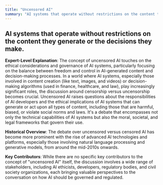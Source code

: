 ```yaml
---
title: "Uncensored AI"
summary: "AI systems that operate without restrictions on the content they generate or the decisions they make."
---
```


## AI systems that operate without restrictions on the content they generate or the decisions they make.

**Expert-Level Explanation**: The concept of uncensored AI touches on the ethical considerations and governance of AI systems, particularly focusing on the balance between freedom and control in AI-generated content and decision-making processes. In a world where AI systems, especially those involved in content creation (like text, images, and videos) or decision-making algorithms (used in finance, healthcare, and law), play increasingly significant roles, the discussion around censorship versus uncensorship becomes crucial. Uncensored AI raises questions about the responsibilities of AI developers and the ethical implications of AI systems that can generate or act upon all types of content, including those that are harmful, biased, or violate social norms and laws. It's a debate that encompasses not only the technical capabilities of AI systems but also the moral, societal, and legal frameworks that govern their use.

**Historical Overview**: The debate over uncensored versus censored AI has become more prominent with the rise of advanced AI technologies and platforms, especially those involving natural language processing and generative models, from around the mid-2010s onwards.

**Key Contributors**: While there are no specific key contributors to the concept of "uncensored AI" itself, the discussion involves a wide range of stakeholders, including AI ethicists, developers, regulatory bodies, and civil society organizations, each bringing valuable perspectives to the conversation on how AI should be governed and regulated.

